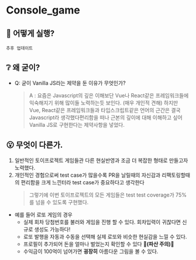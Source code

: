 # Console_game

## 🤔 어떻게 실행?

```
추후 업데이트
```

## ❔ 왜 굳이?

- Q: 굳이 Vanilla JS라는 제약을 둔 이유가 무엇인가?
  > A : 요즘은 Javascript의 깊은 이해보단 Vue나 React같은 프레임워크들에 익숙해지기 위해 많이들 노력하는듯 보인다. (매우 개인적 견해) 하지만 Vue, React같은 프레임워크들과 타입스크립트같은 언어의 근간은 결국 Javascript라 생각했다편리함을 떠나 근본의 깊이에 대해 이해하고 싶어 Vanilla JS로 구현한다는 제약사항을 넣었다.

## 😮 무엇이 다른가.

1.  일반적인 토이프로젝트 게임들관 다른 현실반영과 조금 더 복잡한 형태로 만들고자 노력했다.
2.  개인적인 경험으로써 test case가 많을수록 PR을 날릴때의 자신감과 리팩토링할때의 편리함을 크게 느낀터라 test case가 중요하다고 생각한다
    > 그렇기에 이번 토이프로젝트의 모든 게임들은 test test coverage가 75%를 넘을 수 있도록 구현했다.

- 예를 들어 로또 게임의 경우
  - 실제 회차 당첨번호를 불러와 게임을 진행 할 수 있다. 회차입력이 귀찮다면 신규로 생성도 가능하다!
  - 로또 발행을 자동과 수동을 선택해 실제 로또와 비슷한 현실감을 느낄 수 있다.
  - 프로필이 추가되어 돈을 얼마나 벌었는지 확인할 수 있다 🚨**(파산 주의)**🚨
  - 수익금이 100억이 넘어가면 **굉장히** 아름다운 그림을 볼 수 있다.
